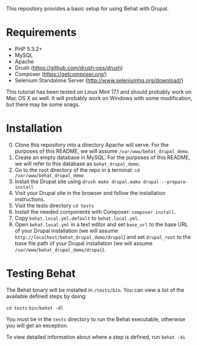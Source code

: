 This repository provides a basic setup for using Behat with Drupal.

Requirements
=============
* PHP 5.3.2+
* MySQL
* Apache
* Drush (https://github.com/drush-ops/drush)
* Composer (https://getcomposer.org/)
* Selenium Standalone Server (http://www.seleniumhq.org/download/)

This tutorial has been tested on Linux Mint 17.1 and should probably work on Mac OS X as well.  It will probably work on Windows with some modification, but there may be some snags.

Installation
============
0. Clone this repository into a directory Apache will serve.  For the purposes of this README, we will assume `/var/www/behat_drupal_demo`.
1. Create an empty database in MySQL.  For the purposes of this README, we will refer to this database as `behat_drupal_demo`.
2. Go to the root directory of the repo in a terminal: `cd /var/www/behat_drupal_demo`
3. Install the Drupal site using `drush make drupal.make drupal --prepare-install`
4. Visit your Drupal site in the browser and follow the installation instructions.
5. Visit the tests directory `cd tests`
6. Install the needed components with Composer: `composer install`.
7. Copy `behat.local.yml.default` to `behat.local.yml`.
8. Open `behat.local.yml` in a text editor and set `base_url` to the base URL of your Drupal installation (we will assume `http://localhost/behat_drupal_demo/drupal`) and set  `drupal_root` to the base file path of your Drupal installation (we will assume `/var/www/behat_drupal_demo/drupal`).


Testing Behat
=======================
The Behat binary will be installed in `/tests/bin`.  You can view a list of the available defined steps by doing:

`cd tests`
`bin/behat -dl`

You must be in the `tests` directory to run the Behat executable, otherwise you will get an exception.

To view detailed information about where a step is defined, run `behat -di`

